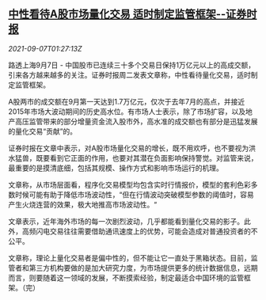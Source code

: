 <!--1630978263000-->
[中性看待A股市场量化交易 适时制定监管框架--证券时报](https://cn.reuters.com/article/report-china-stock-volume-0907-tues-idCNKBS2G302Q)
------

<div><i>2021-09-07T01:27:13Z</i></div><p>路透上海9月7日 - 中国股市已连续三十多个交易日保持1万亿元以上的高成交额，引来各方越来越多的关注。证券时报周二发表文章称，中性看待量化交易，适时制定监管框架。</p><p>A股两市的成交额在9月第一天达到1.7万亿元，仅次于去年7月的高点，并接近2015年市场大波动期间的历史高水位。有市场人士表示，除了市场扩容，以及地产高压监管带来的部分增量资金流入股市外，高水准的成交额也有部分是迅猛发展的量化交易“贡献”的。</p><p>证券时报在文章中表示，对A股市场量化交易的增长，既不用欢呼，也不要视为洪水猛兽，既要看到它正面的作用，也要对其潜在负面影响保持警觉。对监管来说，最重要的是摸清底细，包括其规模、操作方式和影响市场运行的机理。</p><p>文章称，从市场层面看，程序化交易模型均包含实时行情报价，模型的套利色彩多数时候可能有助于降低市场波动性，“但在行情波动突破模型参数的阈值时，容易产生火烧连营的效果，极大地推高市场波动性。“</p><p>文章表示，近年海外市场的每一次剧烈波动，几乎都能看到量化交易的影子。此外，高频闪电交易往往需要借助通讯速度上的优势，可能会造成对普通投资者的不公平。</p><p>文章称，理论上量化交易者是偏中性的，但不能让它一直处于黑箱状态。目前，监管者和第三方机构要做的是加大研究力度，为市场提供更多的统计数据信息，远期而言，则要随着这一领域的发展，不断摸索经验，制定最适合中国环境的监管框架。（完）</p>
